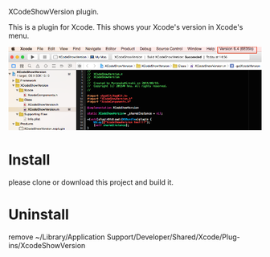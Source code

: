 XCodeShowVersion plugin.

This is a plugin for Xcode. This shows your Xcode's version in Xcode's menu.

![version.png](version.png)

# Install

please clone or download this project and build it.

# Uninstall

remove ~/Library/Application Support/Developer/Shared/Xcode/Plug-ins/XcodeShowVersion
